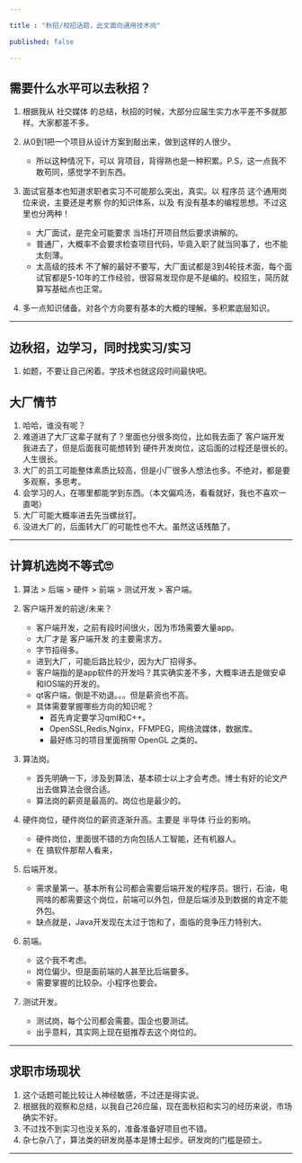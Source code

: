 ```yaml
---

title : "秋招/校招话题，此文面向通用技术岗"

published: false

---
```


## 需要什么水平可以去秋招？

1. 根据我从 社交媒体 的总结，秋招的时候，大部分应届生实力水平差不多就那样。大家都差不多。
2. 从0到1把一个项目从设计方案到敲出来，做到这样的人很少。
    - 所以这种情况下，可以 背项目，背得熟也是一种积累。P.S，这一点我不敢苟同，感觉学不到东西。
3. 面试官基本也知道求职者实习不可能那么突出，真实。以 程序员 这个通用岗位来说，主要还是考察 你的知识体系，以及 有没有基本的编程思想。不过这里也分两种！
    - 大厂面试，是完全可能要求 当场打开项目然后要求讲解的。
    - 普通厂，大概率不会要求检查项目代码，毕竟入职了就当同事了，也不能太刻薄。
    - 太高级的技术 不了解的最好不要写，大厂面试都是3到4轮技术面，每个面试官都是5-10年的工作经验，很容易发现你是不是编的。校招生，简历就算写基础点也正常。

4. 多一点知识储备。对各个方向要有基本的大概的理解。多积累底层知识。

---

## 边秋招，边学习，同时找实习/实习

1. 如题，不要让自己闲着。学技术也就这段时间最快吧。


## 大厂情节

1. 哈哈，谁没有呢？
2. 难道进了大厂这辈子就有了？里面也分很多岗位，比如我去面了 客户端开发 我进去了，但是后面我可能想转到 硬件开发岗位，这后面的过程还是很长的。人生很长。
3. 大厂的员工可能整体素质比较高，但是小厂很多人想法也多。不绝对，都是要多观察，多思考。
4. 会学习的人，在哪里都能学到东西。（本文偏鸡汤，看看就好，我也不喜欢一直喝）
5. 大厂可能大概率进去先当螺丝钉。
6. 没进大厂的，后面转大厂的可能性也不大。虽然这话残酷了。



---

## 计算机选岗不等式🙄

1. 算法 > 后端 > 硬件 > 前端 > 测试开发 > 客户端。
2. 客户端开发的前途/未来？

    - 客户端开发，之前有段时间很火，因为市场需要大量app。
    - 大厂才是 客户端开发 的主要需求方。
    - 字节招得多。
    - 进到大厂，可能后路比较少，因为大厂招得多。
    - 客户端指的是app软件的开发吗？其实确实差不多，大概率进去是做安卓和IOS端的开发的。
    - qt客户端，倒是不劝退。。。但是薪资也不高。
    - 具体需要掌握哪些方向的知识呢？
        - 首先肯定要学习qml和C++。
        - OpenSSL,Redis,Nginx，FFMPEG，网络流媒体，数据库。
        - 最好练习的项目里面捎带 OpenGL 之类的。
3. 算法岗。

    - 首先明确一下，涉及到算法，基本硕士以上才会考虑。博士有好的论文产出去做算法会很合适。
    - 算法岗的薪资是最高的。岗位也是最少的。
4. 硬件岗位，硬件岗位的薪资逐渐升高。主要是 半导体 行业的影响。
    - 硬件岗位，里面很不错的方向包括人工智能，还有机器人。
    - 在 搞软件那帮人看来，
5. 后端开发。

    - 需求量第一。基本所有公司都会需要后端开发的程序员。银行，石油，电网啥的都需要这个岗位，前端可以外包，但是后端涉及到数据的肯定不能外包。
    - 缺点就是，Java开发现在太过于饱和了，面临的竞争压力特别大。
6. 前端。
    - 这个我不考虑。
    - 岗位偏少。但是面前端的人甚至比后端要多。
    - 需要掌握的比较杂。小程序也要会。
7. 测试开发。
    - 测试岗，每个公司都会需要。国企也要测试。
    - 出乎意料，其实网上现在挺推荐去这个岗位的。





---



## 求职市场现状

1. 这个话题可能比较让人神经敏感，不过还是得实说。
2. 根据我的观察和总结，以我自己26应届，现在面秋招和实习的经历来说，市场确实不好。
3. 不过找不到实习也没关系的，准备准备好项目也不错。
4. 杂七杂八了，算法类的研发岗基本是博士起步。研发岗的门槛是硕士。


---
